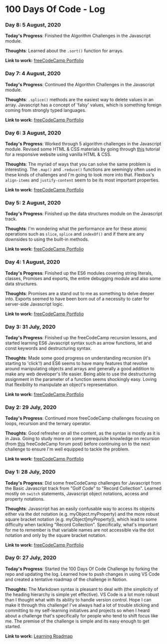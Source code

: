# 100 Days Of Code - Log

### Day 8: 5 August, 2020

**Today's Progress**: Finished the Algorithm Challenges in the Javascript module.

**Thoughts**: Learned about the `.sort()` function for arrays.

**Link to work:** [freeCodeCamp Portfolio](https://www.freecodecamp.org/rashidujang)

### Day 7: 4 August, 2020

**Today's Progress**: Continued the Algorithm Challenges in the Javascript module.

**Thoughts**: `.splice()` methods are the easiest way to delete values in an array. Javascript has a concept of 'falsy' values, which is something foreign coming from strongly typed languages.

**Link to work:** [freeCodeCamp Portfolio](https://www.freecodecamp.org/rashidujang)

### Day 6: 3 August, 2020

**Today's Progress**: Worked through 5 algorithm challenges in the Javascript module. Revised some HTML & CSS materials by going through [this](https://www.youtube.com/watch?v=ZeDP-rzOnAA) tutorial for a responsive website using vanilla HTML & CSS. 

**Thoughts**: The myriad of ways that you can solve the same problem is interesting. The `.map()` and `.reduce()` functions are seemingly often used in these kinds of challenges and I'm going to look more into that. Flexbox's `align-items` and `justify-content` seem to be its most important properties.

**Link to work:** [freeCodeCamp Portfolio](https://www.freecodecamp.org/rashidujang)

### Day 5: 2 August, 2020

**Today's Progress**: Finished up the data structures module on the Javascript track.

**Thoughts**: I'm wondering what the performance are for these atomic operations such as `slice`, `splice` and `indexOf()` and if there are any downsides to using the built-in methods.

**Link to work:** [freeCodeCamp Portfolio](https://www.freecodecamp.org/rashidujang)

### Day 4: 1 August, 2020

**Today's Progress**: Finished up the ES6 modules covering string literals, classes, Promises and exports, the entire debugging module and also some data structures.

**Thoughts**: Promises are a stand out to me as something to delve deeper into. Exports seemed to have been born out of a necessity to cater for server-side Javascript logic. 

**Link to work:** [freeCodeCamp Portfolio](https://www.freecodecamp.org/rashidujang)

### Day 3: 31 July, 2020

**Today's Progress**: Finished up the freeCodeCamp recursion lessons, and started learning ES6 Javascript syntax such as arrow functions, let and const keywords and destructuring syntax.

**Thoughts**: Made some good progress on understanding recursion (it's starting to 'click'!) and ES6 seems to have many features that revolve around manipulating objects and arrays and generally a good addition to make any web developer's life easier. Being able to use the destructuring assignment in the parameter of a function seems shockingly easy. Loving that flexibility to manipulate an object's representation.

**Link to work:** [freeCodeCamp Portfolio](https://www.freecodecamp.org/rashidujang)

### Day 2: 29 July, 2020

**Today's Progress**: Continued more freeCodeCamp challenges focusing on loops, recursion and the ternary operator.

**Thoughts**: Good refresher on all the content, as the syntax is mostly as it is in Java. Going to study more on some prerequisite knowledge on recursion (from [this](https://forum.freecodecamp.org/t/freecodecamp-challenge-guide-use-recursion-to-create-a-countdown/305925) freeCodeCamp forum post) before continuing on to the next challenge to ensure I'm well equipped to tackle the problem.

**Link to work:** [freeCodeCamp Portfolio](https://www.freecodecamp.org/rashidujang)

### Day 1: 28 July, 2020

**Today's Progress**: Did some freeCodeCamp challenges for Javascript from the Basic Javascript track from "Golf Code" to "Record Collection". Learned mostly on `switch` statements, Javascript object notations, access and property notations.

**Thoughts**: Javascript has an easily confusable way to access its objects either via the dot notation (e.g. myObject.myProperty) and the more robust square bracket notation (e.g. myObject\[myProperty\]), which lead to some difficulty when tackling "Record Collection". Specifically, what's important for me to remember is that variable names are not accessible via the dot notation and only by the square bracket notation. 

**Link to work:** [freeCodeCamp Portfolio](https://www.freecodecamp.org/rashidujang)

### Day 0: 27 July, 2020

**Today's Progress**: Started the 100 Days Of Code Challenge by forking the repo and updating the log. Learned how to push changes in using VS Code and created a tentative roadmap of the challenge in Notion.

**Thoughts:** The Markdown syntax is pleasant to deal with (the simplicity of the heading hierarchy is simple yet effective). VS Code is a lot more robust than I thought what with its ability to handle version control. Hope I can make it through this challenge! I've always had a lot of trouble sticking and committing to my self-learning initiatives and projects so when I heard about a challenge that's specifically for people who tend to shift focus like me. The premise of the challenge is simple and its easy enough to get started.

**Link to work:** [Learning Roadmap](https://www.notion.so/6718fff81f0e4e699563a22e05826eef?v=d92ae18b60424512b9be5b0614b5d1bd)

<!--### Day 0: February 30, 2016 (Example 1)
##### (delete me or comment me out)

**Today's Progress**: Fixed CSS, worked on canvas functionality for the app.

**Thoughts:** I really struggled with CSS, but, overall, I feel like I am slowly getting better at it. Canvas is still new for me, but I managed to figure out some basic functionality.

**Link to work:** [Calculator App](http://www.example.com)

### Day 0: February 30, 2016 (Example 2)
##### (delete me or comment me out)

**Today's Progress**: Fixed CSS, worked on canvas functionality for the app.

**Thoughts**: I really struggled with CSS, but, overall, I feel like I am slowly getting better at it. Canvas is still new for me, but I managed to figure out some basic functionality.

**Link(s) to work**: [Calculator App](http://www.example.com)


### Day 1: June 27, Monday

**Today's Progress**: I've gone through many exercises on FreeCodeCamp.

**Thoughts** I've recently started coding, and it's a great feeling when I finally solve an algorithm challenge after a lot of attempts and hours spent.

**Link(s) to work**
1. [Find the Longest Word in a String](https://www.freecodecamp.com/challenges/find-the-longest-word-in-a-string)
2. [Title Case a Sentence](https://www.freecodecamp.com/challenges/title-case-a-sentence)-->
